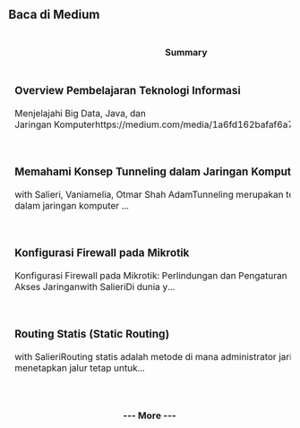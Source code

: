 ## Baca di Medium

<!--START_SECTION:medium-->

<div style="overflow-x:auto;">
<table style="width: 100%; border-collapse: collapse;">
  <tr>
    <th style="border: 1px solid white; padding: 10px;">Summary</th>
    <th style="border: 1px solid white; padding: 10px;">Thumbnail</th>
  </tr>
  <tr>
    <td style="border: 1px solid white; padding: 10px;"><h3><a href="https://medium.com/@dikaelsaputra/index-295589a56ed0?source=rss-272e0aace4a6------2" target="_blank" style="text-decoration: none;">Overview Pembelajaran Teknologi Informasi</a></h3><p>Menjelajahi Big Data, Java, dan Jaringan Komputerhttps://medium.com/media/1a6fd162bafaf6a7b1398d694e...</p></td>
    <td style="border: 1px solid white; padding: 10px;"><img src="https://cdn-images-1.medium.com/max/738/1*VArtezzf-hjs_-maUnps-Q.png" alt="Post Image" style="width: 100px; height: auto;" /></td>
  </tr>
  <tr>
    <td style="border: 1px solid white; padding: 10px;"><h3><a href="https://medium.com/@dikaelsaputra/memahami-konsep-tunneling-dalam-jaringan-komputer-c6fb206a4b65?source=rss-272e0aace4a6------2" target="_blank" style="text-decoration: none;">Memahami Konsep Tunneling dalam Jaringan Komputer</a></h3><p>with Salieri, Vaniamelia, Otmar Shah AdamTunneling merupakan teknik penting dalam jaringan komputer ...</p></td>
    <td style="border: 1px solid white; padding: 10px;"><img src="https://cdn-images-1.medium.com/max/769/1*uPnSYmDi8aPGzN56_JAUHw.png" alt="Post Image" style="width: 100px; height: auto;" /></td>
  </tr>
  <tr>
    <td style="border: 1px solid white; padding: 10px;"><h3><a href="https://medium.com/@dikaelsaputra/konfigurasi-firewall-pada-mikrotik-6a8a0f81f676?source=rss-272e0aace4a6------2" target="_blank" style="text-decoration: none;">Konfigurasi Firewall pada Mikrotik</a></h3><p>Konfigurasi Firewall pada Mikrotik: Perlindungan dan Pengaturan Akses Jaringanwith SalieriDi dunia y...</p></td>
    <td style="border: 1px solid white; padding: 10px;"><img src="https://cdn-images-1.medium.com/max/647/1*vMtQQihQlSoro71nE2g81Q.png" alt="Post Image" style="width: 100px; height: auto;" /></td>
  </tr>
  <tr>
    <td style="border: 1px solid white; padding: 10px;"><h3><a href="https://medium.com/@dikaelsaputra/routing-statis-static-routing-5f93eeb55cc2?source=rss-272e0aace4a6------2" target="_blank" style="text-decoration: none;">Routing Statis (Static Routing)</a></h3><p>with SalieriRouting statis adalah metode di mana administrator jaringan menetapkan jalur tetap untuk...</p></td>
    <td style="border: 1px solid white; padding: 10px;"><img src="https://cdn-images-1.medium.com/max/821/1*5l7LrmwT-5ods6nzLCHN2Q.png" alt="Post Image" style="width: 100px; height: auto;" /></td>
  </tr>
</table>
</div>

<!--END_SECTION:medium-->

<div align="center">
  <h3><a href="https://medium.com/@dikaelsaputra" target="_blank" style="text-decoration: none;">--- More ---</a></h3>
</div>
